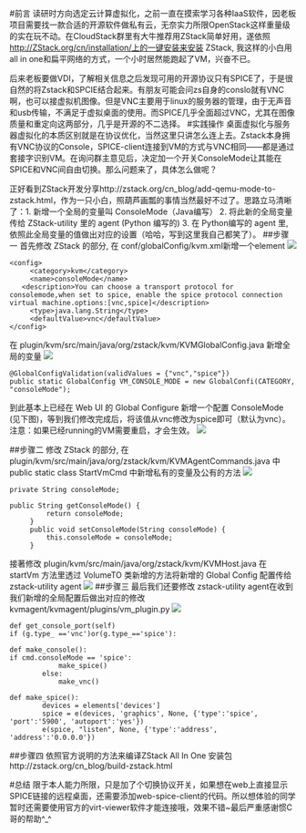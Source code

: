 #前言
读研时方向选定云计算虚拟化，之前一直在摸索学习各种IaaS软件，因老板项目需要找一款合适的开源软件做私有云，无奈实力所限OpenStack这样重量级的实在玩不动。在CloudStack群里有大牛推荐用ZStack简单好用，遂依照 http://ZStack.org/cn/installation/上的一键安装来安装 ZStack, 我这样的小白用all in one和扁平网络的方式，一个小时居然能跑起了VM，兴奋不已。

后来老板要做VDI，了解相关信息之后发现可用的开源协议只有SPICE了，于是很自然的将Zstack和SPCIE结合起来。有朋友可能会问zs自身的conslo就有VNC啊，也可以接虚拟机图像。但是VNC主要用于linux的服务器的管理，由于无声音和usb传输，不满足于虚拟桌面的使用。而SPICE几乎全面超过VNC，尤其在图像质量和重定向这两部分，几乎是开源的不二选择。
#实践操作
桌面虚拟化与服务器虚拟化的本质区别就是在协议优化，当然这里只讲怎么连上去。Zstack本身拥有VNC协议的Console，SPICE-client连接到VM的方式与VNC相同——都是通过套接字识别VM。在询问群主意见后，决定加一个开关ConsoleMode让其能在SPICE和VNC间自由切换。那么问题来了，具体怎么做呢？

正好看到ZStack开发分享http://zstack.org/cn_blog/add-qemu-mode-to-zstack.html，作为一只小白，照葫芦画瓢的事情当然最好不过了。思路立马清晰了：1. 新增一个全局的变量叫 ConsoleMode（Java编写） 2. 将此新的全局变量传给 ZStack-utility 里的 agent (Python 编写的) 3. 在 Python编写的 agent 里, 依照此全局变量的值做出对应的设置（哈哈，写到这里我自己都笑了）。
##步骤一
首先修改 ZStack 的部分, 在 conf/globalConfig/kvm.xml新增一个element
![](http://10.177.11.103/1.jpg)

    <config>
         <category>kvm</category>
         <name>consoleMode</name>
       <description>You can choose a transport protocol for consolemode,when set to spice, enable the spice protocol connection virtual machine.options:[vnc,spice]</description>
         <type>java.lang.String</type>
         <defaultValue>vnc</defaultValue>
    </config>

在 plugin/kvm/src/main/java/org/zstack/kvm/KVMGlobalConfig.java 新增全局的变量
![](zstackorg.github.io/images/blogs/spice/2.jpg)

    @GlobalConfigValidation(validValues = {"vnc","spice"})
    public static GlobalConfig VM_CONSOLE_MODE = new GlobalConfi(CATEGORY, "consoleMode");

 到此基本上已经在 Web UI 的 Global Configure 新增一个配置 ConsoleMode (见下图)，等到我们修改完成后，将该值从vnc修改为spice即可（默认为vnc）。注意：如果已经running的VM需要重启，才会生效。
![](zstackorg.github.io/images/blogs/spice/3.jpg)

##步骤二
修改 ZStack 的部分, 在plugin/kvm/src/main/java/org/zstack/kvm/KVMAgentCommands.java 中 public static class StartVmCmd 中新增私有的变量及公有的方法
![](zstackorg.github.io/images/blogs/spice/4.jpg)

    private String consoleMode;

    public String getConsoleMode() {
             return consoleMode;
         }
         public void setConsoleMode(String consoleMode) {
             this.consoleMode = consoleMode;
         }
接著修改 plugin/kvm/src/main/java/org/zstack/kvm/KVMHost.java 在 startVm 方法里透过 VolumeTO 类新增的方法将新增的 Global Config 配置传给 zstack-utility agent
![](zstackorg.github.io/images/blogs/spice/6.jpg)
##步骤三
最后我们还要修改 zstack-utility agent在收到我们新增的全局配置后做出对应的修改 kvmagent/kvmagent/plugins/vm_plugin.py
![](zstackorg.github.io/images/blogs/spice/5.jpg)

    def get_console_port(self)
    if (g.type_ =='vnc')or(g.type_=='spice'):

    def make_console():
    if cmd.consoleMode == 'spice':
                make_spice()
            else:
                make_vnc()
                 
    def make_spice():
            devices = elements['devices']
            spice = e(devices, 'graphics', None, {'type':'spice', 'port':'5900', 'autoport':'yes'})
            e(spice, "listen", None, {'type':'address', 'address':'0.0.0.0'})
##步骤四
依照官方说明的方法来编译ZStack All In One 安装包http://zstack.org/cn_blog/build-zstack.html

#总结
限于本人能力所限，只是加了个切换协议开关，如果想在web上直接显示SPICE链接的远程桌面，还需要添加web-spice-client的代码。所以想体验的同学暂时还需要使用官方的virt-viewer软件才能连接哦，效果不错~最后严重感谢惯C哥的帮助^_^
